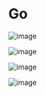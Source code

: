 # Go

![image](https://user-images.githubusercontent.com/31891276/136121038-572250bf-9849-4e80-8137-41be433be49f.png)

![image](https://user-images.githubusercontent.com/31891276/136123476-bfeff082-e9ec-48a0-ba04-21c3fd3e4d9e.png)

![image](https://user-images.githubusercontent.com/31891276/136123591-360b14bb-cfc9-427e-ac2f-ca7fcce94fee.png)

![image](https://user-images.githubusercontent.com/31891276/136123756-366a525e-888d-48da-88d3-d33c628ee8aa.png)

